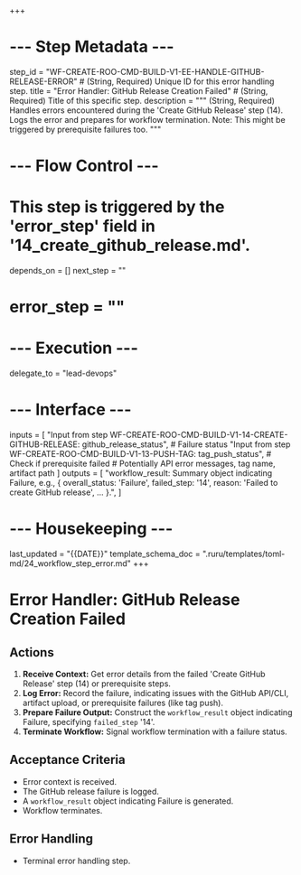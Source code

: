 +++
# --- Step Metadata ---
step_id = "WF-CREATE-ROO-CMD-BUILD-V1-EE-HANDLE-GITHUB-RELEASE-ERROR" # (String, Required) Unique ID for this error handling step.
title = "Error Handler: GitHub Release Creation Failed" # (String, Required) Title of this specific step.
description = """
(String, Required) Handles errors encountered during the 'Create GitHub Release' step (14).
Logs the error and prepares for workflow termination. Note: This might be triggered by prerequisite failures too.
"""

# --- Flow Control ---
# This step is triggered by the 'error_step' field in '14_create_github_release.md'.
depends_on = []
next_step = ""
# error_step = ""

# --- Execution ---
delegate_to = "lead-devops"

# --- Interface ---
inputs = [
    "Input from step WF-CREATE-ROO-CMD-BUILD-V1-14-CREATE-GITHUB-RELEASE: github_release_status", # Failure status
    "Input from step WF-CREATE-ROO-CMD-BUILD-V1-13-PUSH-TAG: tag_push_status", # Check if prerequisite failed
    # Potentially API error messages, tag name, artifact path
]
outputs = [
    "workflow_result: Summary object indicating Failure, e.g., { overall_status: 'Failure', failed_step: '14', reason: 'Failed to create GitHub release', ... }.",
]

# --- Housekeeping ---
last_updated = "{{DATE}}"
template_schema_doc = ".ruru/templates/toml-md/24_workflow_step_error.md"
+++

# Error Handler: GitHub Release Creation Failed

## Actions

1.  **Receive Context:** Get error details from the failed 'Create GitHub Release' step (14) or prerequisite steps.
2.  **Log Error:** Record the failure, indicating issues with the GitHub API/CLI, artifact upload, or prerequisite failures (like tag push).
3.  **Prepare Failure Output:** Construct the `workflow_result` object indicating Failure, specifying `failed_step` '14'.
4.  **Terminate Workflow:** Signal workflow termination with a failure status.

## Acceptance Criteria

*   Error context is received.
*   The GitHub release failure is logged.
*   A `workflow_result` object indicating Failure is generated.
*   Workflow terminates.

## Error Handling

*   Terminal error handling step.
